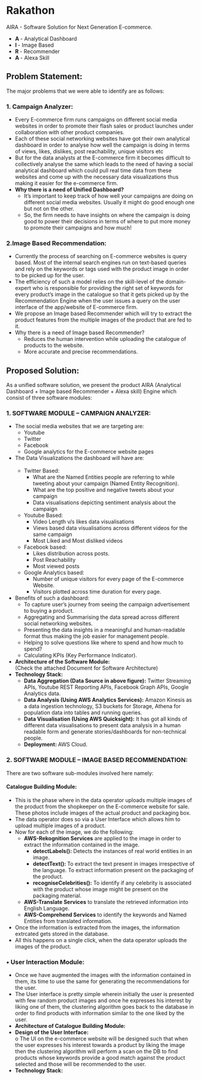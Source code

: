 # Rakathon
AIRA - Software Solution for Next Generation E-commerce.<br>
<ul>
  <li><b>A </b>- Analytical Dashboard</li>
  <li><b>I </b>- Image Based</li>
  <li><b>R </b>- Recommender</li>
  <li><b>A </b>- Alexa Skill</li>
</ul>

<h2> Problem Statement:</h2>
The major problems that we were able to identify are as follows: 

<h3>1. Campaign Analyzer:</h3>
<ul>
<li>Every E-commerce firm runs campaigns on different social media websites in order to promote their flash sales or product launches under collaboration with other product companies.<br>
<li>Each of these social networking websites have got their own analytical dashboard in order to analyse how well the campaign is doing in terms of views, likes, dislikes, post reachability, unique visitors etc<br>
<li>But for the data analysts at the E-commerce firm it becomes difficult to collectively analyse the same which leads to the need of having a social analytical dashboard which could pull real time data from these websites and come up with the necessary data visualizations thus making it easier for the e-commerce firm.<br>
<li><b>Why there is a need of Unified Dashboard?</b><br>
<ul>
<li>It’s important to keep track of how well your campaigns are doing on different social media websites. Usually it might do good enough one but not on the other.</li>
<li>So, the firm needs to have insights on where the campaign is doing good to power their decisions in terms of where to put more money to promote their campaigns and how much!</li>
</ul>
</ul>

<h3>2.Image Based Recommendation:</h3>
<ul>
<li>Currently the process of searching on E-commerce websites is query based. Most of the internal search engines run on text-based queries and rely on the keywords or tags used with the product image in order to be picked up for the user.<br>
<li>The efficiency of such a model relies on the skill-level of the domain-expert who is responsible for providing the right set of keywords for every product’s image in the catalogue so that it gets picked up by the Recommendation Engine when the user issues a query on the user interface of the app/website of E-commerce firm.<br>
<li>We propose an Image based Recommender which will try to extract the product features from the multiple images of the product that are fed to it.<br>
<li>Why there is a need of Image based Recommender?<br>
<ul>
<li>Reduces the human intervention while uploading the catalogue of products to the website.</li>
<li>More accurate and precise recommendations.</li>
</ul>
</ul>

<h2>Proposed Solution:</h2>
As a unified software solution, we present the product AIRA (Analytical Dashboard + Image based Recommender + Alexa skill) Engine which consist of three software modules:<br>

<h3>1. SOFTWARE MODULE – CAMPAIGN ANALYZER:</h3>
<ul>
<li>The social media websites that we are targeting are:<br>
<ul>  
<li>Youtube<br>
<li>Twitter<br>
<li>Facebook<br>
<li>Google analytics for the E-commerce website pages<br>
</ul>
<li>The Data Visualizations the dashboard will have are:<br><br>
<ul>

<li>Twitter Based:<br>
<ul>
<li>What are the Named Entities people are referring to while tweeting about your campaign (Named Entity Recognition).</li>
<li>What are the top positive and negative tweets about your campaign</li>
<li>Data visualisations depicting sentiment analysis about the campaign</li>
</ul>
</li>
<li>Youtube Based:<br>
<ul>
<li>Video Length v/s likes data visualisations</li>
<li>Views based data visualisations across different videos for the same campaign</li>
<li>Most Liked and Most disliked videos</li>
</ul>
</li>
<li>Facebook based:<br>
<ul>
<li>Likes distribution across posts.</li>
<li>Post Reachability</li>
<li>Most viewed posts</li>
</ul>
</li>
<li>Google Analytics based:<br>
<ul>
<li>Number of unique visitors for every page of the E-commerce Website.</li>
<li>Visitors plotted across time duration for every page.</li>
</ul>
</ul>
</li>
<li>Benefits of such a dashboard:</b><br>
<ul>

<li>To capture user’s journey from seeing the campaign advertisement to buying a product.</li>
<li>Aggregating and Summarising the data spread across different social networking websites.</li>
<li>Presenting the data insights in a meaningful and human-readable format thus making the job easier for management people.</li>
<li>Helping to solve questions like where to spend and how much to spend?</li>
<li>Calculating KPIs (Key Performance Indicator).</li>
</ul>

<li> <b>Architecture of the Software Module:</b><br>
 (Check the attached Document for Software Architecture)<br>
 

<li> <b>Technology Stack:</b><br>
<ul>
<li><b>Data Aggregation (Data Source in above figure):</b> Twitter Streaming APIs, Youtube REST Reporting APIs, Facebook Graph APIs, Google Analytics data.</li>
<li><b>Data Analysis (Using AWS Analytics Services):</b> Amazon Kinesis as a data ingestion technology, S3 buckets for Storage, Athena for population data into tables and running queries.</li>
<li><b>Data Visualisation (Using AWS Quicksight):</b> It has got all kinds of different data visualisations to present data analysis in a human readable form and generate stories/dashboards for non-technical people.</li>
<li><b>Deployment: </b>AWS Cloud.</li>
</ul>
</ul>

<h3>2. SOFTWARE MODULE – IMAGE BASED RECOMMENDATION:</h3>

There are two software sub-modules involved here namely:<br>


<h4>Catalogue Building Module:</h4>

<ul>
<li>This is the phase where in the data operator uploads multiple images of the product from the shopkeeper on the E-commerce website for sale. These photos include images of the actual product and packaging box.<br>
<li>The data operator does so via a User Interface which allows him to upload multiple images of a product.<br>
<li>Now for each of the image, we do the following:<br>
<ul>
<li>
<b>AWS-Rekognition Services</b> are applied to the image in order to extract the information contained in the image.<br>
<ul>
<li><b>detectLabels():</b> Detects the instances of real world entities in an image.<br></li>
<li><b>detectText(): </b>To extract the text present in images irrespective of the language. To extract information present on the packaging of the product.<br></li>
<li><b>recogniseCelebrities():</b> To identify if any celebrity is associated with the product whose image might be present on the packaging material.<br></li>
</ul>
</li>
<li><b>AWS-Translate Services</b> to translate the retrieved information into English Language.<br></li>
<li><b>AWS-Comprehend Services</b> to identify the keywords and Named Entities from translated information.<br></li>
</ul>
<li>Once the information is extracted from the images, the information extrcated gets stored in the database.<br>
<li>All this happens on a single click, when the data operator uploads the images of the product.<br>
</ul>

<h3>•	User Interaction Module:</h3>

<ul>
<li>Once we have augmented the images with the information contained in them, its time to use the same for generating the recommendations for the user.<br>
<li>The User interface is pretty simple wherein initially the user is presented with few random product images and once he expresses his interest by liking one of them, the clustering algorithm goes back to the database in order to find products with information similar to the one liked by the user.<br>


<li><b>Architecture of Catalogue Building Module:</b> <br>



<li><b>Design of the User Interface:</b><br>
o	The UI on the e-commerce website will be designed such that when the user expresses his interest towards a product by liking the image then the clustering algorithm will perform a scan on the DB to find products whose keywords provide a good match against the product selected and those will be recommended to  the user.<br>



 
<li><b>	Technology Stack:</b><br>
 <ul>

</ul>
  
